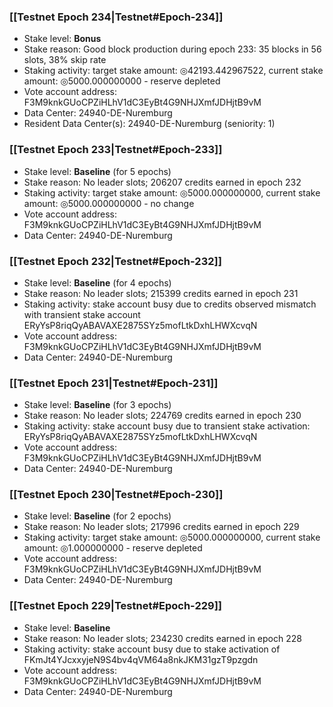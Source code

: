 ### [[Testnet Epoch 234|Testnet#Epoch-234]]
* Stake level: **Bonus**
* Stake reason: Good block production during epoch 233: 35 blocks in 56 slots, 38% skip rate
* Staking activity: target stake amount: ◎42193.442967522, current stake amount: ◎5000.000000000 - reserve depleted
* Vote account address: F3M9knkGUoCPZiHLhV1dC3EyBt4G9NHJXmfJDHjtB9vM
* Data Center: 24940-DE-Nuremburg
* Resident Data Center(s): 24940-DE-Nuremburg (seniority: 1)
### [[Testnet Epoch 233|Testnet#Epoch-233]]
* Stake level: **Baseline** (for 5 epochs)
* Stake reason: No leader slots; 206207 credits earned in epoch 232
* Staking activity: target stake amount: ◎5000.000000000, current stake amount: ◎5000.000000000 - no change
* Vote account address: F3M9knkGUoCPZiHLhV1dC3EyBt4G9NHJXmfJDHjtB9vM
* Data Center: 24940-DE-Nuremburg
### [[Testnet Epoch 232|Testnet#Epoch-232]]
* Stake level: **Baseline** (for 4 epochs)
* Stake reason: No leader slots; 215399 credits earned in epoch 231
* Staking activity: stake account busy due to credits observed mismatch with transient stake account ERyYsP8riqQyABAVAXE2875SYz5mofLtkDxhLHWXcvqN
* Vote account address: F3M9knkGUoCPZiHLhV1dC3EyBt4G9NHJXmfJDHjtB9vM
* Data Center: 24940-DE-Nuremburg
### [[Testnet Epoch 231|Testnet#Epoch-231]]
* Stake level: **Baseline** (for 3 epochs)
* Stake reason: No leader slots; 224769 credits earned in epoch 230
* Staking activity: stake account busy due to transient stake activation: ERyYsP8riqQyABAVAXE2875SYz5mofLtkDxhLHWXcvqN
* Vote account address: F3M9knkGUoCPZiHLhV1dC3EyBt4G9NHJXmfJDHjtB9vM
* Data Center: 24940-DE-Nuremburg
### [[Testnet Epoch 230|Testnet#Epoch-230]]
* Stake level: **Baseline** (for 2 epochs)
* Stake reason: No leader slots; 217996 credits earned in epoch 229
* Staking activity: target stake amount: ◎5000.000000000, current stake amount: ◎1.000000000 - reserve depleted
* Vote account address: F3M9knkGUoCPZiHLhV1dC3EyBt4G9NHJXmfJDHjtB9vM
* Data Center: 24940-DE-Nuremburg
### [[Testnet Epoch 229|Testnet#Epoch-229]]
* Stake level: **Baseline**
* Stake reason: No leader slots; 234230 credits earned in epoch 228
* Staking activity: stake account busy due to stake activation of FKmJt4YJcxxyjeN9S4bv4qVM64a8nkJKM31gzT9pzgdn
* Vote account address: F3M9knkGUoCPZiHLhV1dC3EyBt4G9NHJXmfJDHjtB9vM
* Data Center: 24940-DE-Nuremburg